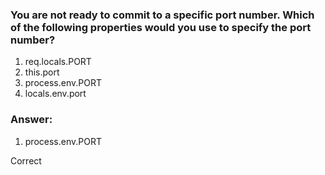 ### You are not ready to commit to a specific port number. Which of the following properties would you use to specify the port number?

1. req.locals.PORT
1. this.port
1. process.env.PORT
1. locals.env.port

### Answer:

1. process.env.PORT

Correct